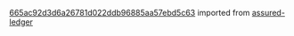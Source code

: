 [665ac92d3d6a26781d022ddb96885aa57ebd5c63](https://github.com/insolar/assured-ledger/commit/665ac92d3d6a26781d022ddb96885aa57ebd5c63) imported from [assured-ledger](https://github.com/insolar/assured-ledger)

